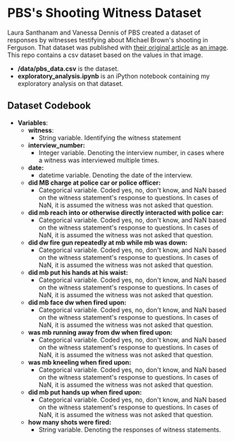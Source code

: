# PBS's Shooting Witness Dataset

Laura Santhanam and Vanessa Dennis of PBS created a dataset of responses by witnesses testifying about Michael Brown's shooting in Ferguson. That dataset was published with [their original article](http://www.pbs.org/newshour/updates/newly-released-witness-testimony-tell-us-michael-brown-shooting/) as [an image](http://newshour-tc.pbs.org/newshour/wp-content/uploads/2014/11/table-finalfinalup4.png). This repo contains a csv dataset based on the values in that image.

- **/data/pbs_data.csv** is the dataset.
- **exploratory_analysis.ipynb** is an iPython notebook containing my exploratory analysis on that dataset.

## Dataset Codebook

- **Variables**:
    - **witness**:
        - String variable. Identifying the witness statement
    - **interview_number:**
        - Integer variable. Denoting the interview number, in cases where a witness was interviewed multiple times.
    - **date:**
        - datetime variable. Denoting the date of the interview.
    - **did MB charge at police car or police officer:**
        - Categorical variable. Coded yes, no, don't know, and NaN based on the witness statement's response to questions. In cases of NaN, it is assumed the witness was not asked that question.
    - **did mb reach into or otherwise directly interacted with police car:**
        - Categorical variable. Coded yes, no, don't know, and NaN based on the witness statement's response to questions. In cases of NaN, it is assumed the witness was not asked that question.
    - **did dw fire gun repeatedly at mb while mb was down:**
        - Categorical variable. Coded yes, no, don't know, and NaN based on the witness statement's response to questions. In cases of NaN, it is assumed the witness was not asked that question.
    - **did mb put his hands at his waist:**
        - Categorical variable. Coded yes, no, don't know, and NaN based on the witness statement's response to questions. In cases of NaN, it is assumed the witness was not asked that question.
    - **did mb face dw when fired upon:**
        - Categorical variable. Coded yes, no, don't know, and NaN based on the witness statement's response to questions. In cases of NaN, it is assumed the witness was not asked that question.
    - **was mb running away from dw when fired upon:**
        - Categorical variable. Coded yes, no, don't know, and NaN based on the witness statement's response to questions. In cases of NaN, it is assumed the witness was not asked that question.
    - **was mb kneeling when fired upon:**
        - Categorical variable. Coded yes, no, don't know, and NaN based on the witness statement's response to questions. In cases of NaN, it is assumed the witness was not asked that question.
    - **did mb put hands up when fired upon:**
        - Categorical variable. Coded yes, no, don't know, and NaN based on the witness statement's response to questions. In cases of NaN, it is assumed the witness was not asked that question.
    - **how many shots were fired:**
        - String variable. Denoting the responses of witness statements.
